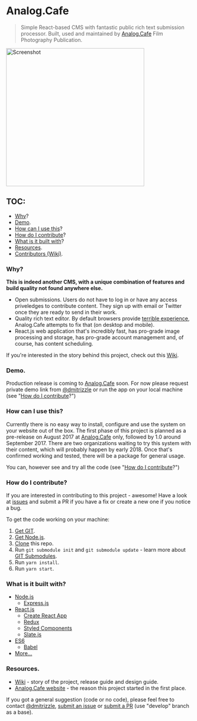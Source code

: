 # Analog.Cafe
> Simple React-based CMS with fantastic public rich text submission processor. Built, used and maintained by [Analog.Cafe](http://analog.cafe) Film Photography Publication.

<img src="https://github.com/dmitrizzle/Analog.Cafe/blob/develop/public/images/pictures/submit.gif?raw=true" width="373" alt="Screenshot" />

## TOC:
 - [Why](#why)?
 - [Demo](#demo).
 - [How can I use this](#how-can-i-use-this)?
 - [How do I contribute](#how-do-i-contribute)?
 - [What is it built with](#what-is-it-built-with)?
 - [Resources](#resources).
 - [Contributors (Wiki)](https://github.com/dmitrizzle/Analog.Cafe/wiki/Contributors).

### Why?
**This is indeed another CMS, with a unique combination of features and build quality not found anywhere else.**
* Open submissions. Users do not have to log in or have any access priveledges to contribute content. They sign up with email or Twitter once they are ready to send in their work.
* Quality rich text editor. By default browsers provide [terrible experience](https://medium.engineering/why-contenteditable-is-terrible-122d8a40e480), Analog.Cafe attempts to fix that (on desktop and mobile).
* React.js web application that's incredibly fast, has pro-grade image processing and storage, has pro-grade account management and, of course, has content scheduling.

If you're interested in the story behind this project, check out this [Wiki](https://github.com/dmitrizzle/Analog.Cafe/wiki).

### Demo.
Production release is coming to [Analog.Cafe](http://analog.cafe) soon. For now please request private demo link from [@dmitrizzle](https://twitter.com/dmitrizzle) or run the app on your local machine (see "[How do I contribute](#how-do-i-contribute)?")

### How can I use this?
Currently there is no easy way to install, configure and use the system on your website out of the box. The first phase of this project is planned as a pre-release on August 2017 at [Analog.Cafe](http://analog.cafe) only, followed by 1.0 around September 2017. There are two organizations waiting to try this system with their content, which will probably happen by early 2018. Once that's confirmed working and tested, there will be a package for general usage.

You can, however see and try all the code (see "[How do I contribute](#how-do-i-contribute)?")

### How do I contribute?
If you are interested in contributing to this project - awesome! Have a look at [issues](https://github.com/dmitrizzle/Analog.Cafe/issues) and submit a PR if you have a fix or create a new one if you notice a bug.

To get the code working on your machine:
1. [Get GIT](https://git-scm.com/book/en/v2/Getting-Started-Installing-Git).
1. [Get Node.js](https://nodejs.org/en/download/package-manager/).
1. [Clone](https://help.github.com/articles/cloning-a-repository/) this repo.
1. Run `git submodule init` and `git submodule update` - learn more about [GIT Submodules](https://git-scm.com/book/en/v2/Git-Tools-Submodules).
1. Run `yarn install`.
1. Run `yarn start`.

###  What is it built with?
* [Node.js](https://github.com/nodejs/node)
    * [Express.js](https://expressjs.com)
* [React.js](https://github.com/facebook/react)
    * [Create React App](https://github.com/facebookincubator/create-react-app)
    * [Redux](https://github.com/reactjs/redux)
    * [Styled Components](https://github.com/styled-components/styled-components)
    * [Slate.js](https://github.com/ianstormtaylor/slate)
* [ES6](https://github.com/lukehoban/es6features)
    * [Babel](https://github.com/babel/babel)
* [More...](https://github.com/dmitrizzle/Analog.Cafe/blob/develop/package.json)

### Resources.
* [Wiki](https://github.com/dmitrizzle/Analog.Cafe/wiki) - story of the project, release guide and design guide.
* [Analog.Cafe website](http://analog.cafe) - the reason this project started in the first place.

If you got a general suggestion (code or no code), please feel free to contact [@dmitrizzle](https://twitter.com/dmitrizzle), [submit an issue](https://github.com/dmitrizzle/Analog.Cafe/issues) or [submit a PR](https://help.github.com/articles/about-pull-requests/) (use "develop" branch as a base).
